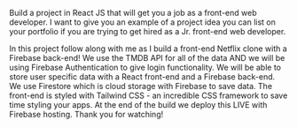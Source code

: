 Build a project in React JS that will get you a job as a front-end web developer. I want to give you an example of a project idea you can list on your portfolio if you are trying to get hired as a Jr. front-end web developer.

In this project follow along with me as I build a front-end Netflix clone with a Firebase back-end! We use the TMDB API for all of the data AND we will be using Firebase Authentication to give login functionality. We will be able to store user specific data with a React front-end and a Firebase back-end. We use Firestore which is cloud storage with Firebase to save data. The front-end is styled with Tailwind CSS - an incredible CSS framework to save time styling your apps. At the end of the build we deploy this LIVE with Firebase hosting. Thank you for watching!